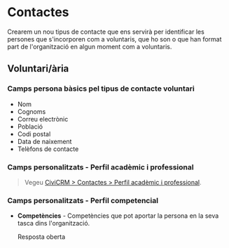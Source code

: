# Contactes

Crearem un nou tipus de contacte que ens servirà per identificar les persones que s'incorporen com a voluntaris, que ho son o que han format part de l'organització en algun moment com a voluntaris.

## Voluntari/ària

### Camps persona bàsics pel tipus de contacte voluntari

* Nom
* Cognoms
* Correu electrònic
* Població
* Codi postal
* Data de naixement
* Telèfons de contacte

### Camps personalitzats - Perfil acadèmic i professional

> Vegeu [CiviCRM > Contactes > Perfil acadèmic i professional](/civicrm/contactes/#perfil-academic-i-professional).

### Camps personalitzats - Perfil competencial

* **Competències** - Competències que pot aportar la persona en la seva tasca dins l'organització.

    Resposta oberta
